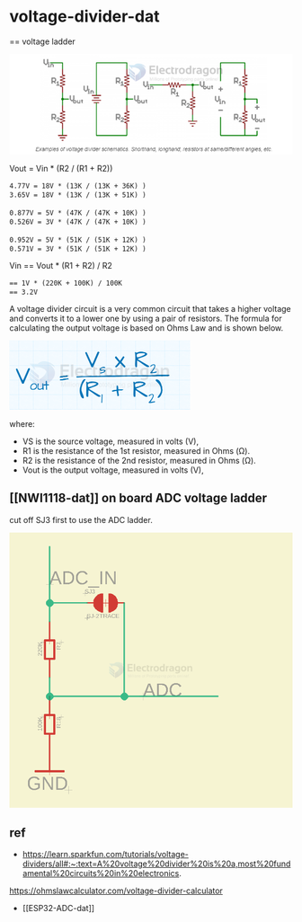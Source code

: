 
# voltage-divider-dat

== voltage ladder 

![](2024-02-01-18-36-27.png)

Vout = Vin * (R2 / (R1 + R2))

    4.77V = 18V * (13K / (13K + 36K) ) 
    3.65V = 18V * (13K / (13K + 51K) ) 

    0.877V = 5V * (47K / (47K + 10K) )
    0.526V = 3V * (47K / (47K + 10K) )

    0.952V = 5V * (51K / (51K + 12K) )
    0.571V = 3V * (51K / (51K + 12K) )

Vin == Vout * (R1 + R2) / R2

    == 1V * (220K + 100K) / 100K
    == 3.2V

A voltage divider circuit is a very common circuit that takes a higher voltage and converts it to a lower one by using a pair of resistors. The formula for calculating the output voltage is based on Ohms Law and is shown below.

![](2025-04-24-13-05-56.png)

where:

- VS is the source voltage, measured in volts (V),
- R1 is the resistance of the 1st resistor, measured in Ohms (Ω).
- R2 is the resistance of the 2nd resistor, measured in Ohms (Ω).
- Vout is the output voltage, measured in volts (V),

## [[NWI1118-dat]] on board ADC voltage ladder 

cut off SJ3 first to use the ADC ladder. 

![](2025-05-14-18-12-31.png)


## ref 

- https://learn.sparkfun.com/tutorials/voltage-dividers/all#:~:text=A%20voltage%20divider%20is%20a,most%20fundamental%20circuits%20in%20electronics.


https://ohmslawcalculator.com/voltage-divider-calculator

- [[ESP32-ADC-dat]]
